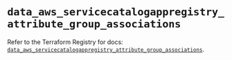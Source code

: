 # `data_aws_servicecatalogappregistry_attribute_group_associations`

Refer to the Terraform Registry for docs: [`data_aws_servicecatalogappregistry_attribute_group_associations`](https://registry.terraform.io/providers/hashicorp/aws/5.100.0/docs/data-sources/servicecatalogappregistry_attribute_group_associations).
